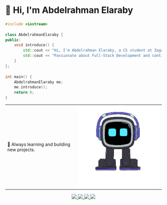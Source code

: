 # 👋 Hi, I'm Abdelrahman Elaraby

```cpp
#include <iostream>

class AbdelrahmanElaraby {
public:
    void introduce() {
        std::cout << "Hi, I'm Abdelrahman Elaraby, a CS student at Zagazig University.\n";
        std::cout << "Passionate about Full-Stack Development and continuous learning.\n";
    }
};

int main() {
    AbdelrahmanElaraby me;
    me.introduce();
    return 0;
}
```

<div align="center">
  <table>
    <tr>
      <td>
        <p>
          🚀 Always learning and building new projects.<br>
        </p>
      </td>
      <td>
        <img src="https://raw.githubusercontent.com/aelaraby6/aelaraby6/main/Robot.gif" width="400px">
      </td>
    </tr>
  </table>
</div>

<div align="center">
  <a href="https://www.linkedin.com/in/your-linkedin/" target="_blank">
    <img src="https://img.shields.io/badge/LinkedIn-0A66C2?style=for-the-badge&logo=linkedin&logoColor=white" />
  </a>
  <a href="https://codeforces.com/profile/your-username" target="_blank">
    <img src="https://img.shields.io/badge/Codeforces-1F8ACB?style=for-the-badge&logo=codeforces&logoColor=white" />
  </a>
  <a href="https://leetcode.com/your-username/" target="_blank">
    <img src="https://img.shields.io/badge/LeetCode-FFA116?style=for-the-badge&logo=leetcode&logoColor=black" />
  </a>
  <a href="https://www.hackerrank.com/your-username" target="_blank">
    <img src="https://img.shields.io/badge/HackerRank-2EC866?style=for-the-badge&logo=hackerrank&logoColor=white" />
  </a>
</div>


